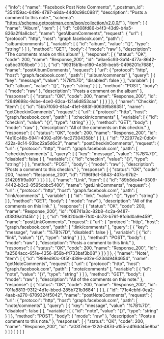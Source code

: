 {
  "info": {
    "name": "Facebook Post Note Comments",
    "_postman_id": "354159ac-6498-4797-a8da-44d0c98c0981",
    "description": "Posts a comment to this note.",
    "schema": "https://schema.getpostman.com/json/collection/v2.0.0/"
  },
  "item": [
    {
      "name": "Album",
      "item": [
        {
          "id": "c808fd86-b4f3-43d9-b4a5-826a2f4a8cbc",
          "name": "getAlbumComments",
          "request": {
            "url": {
              "protocol": "http",
              "host": "graph.facebook.com",
              "path": [
                ":album/comments"
              ],
              "variable": [
                {
                  "id": "album",
                  "value": "{}",
                  "type": "string"
                }
              ]
            },
            "method": "GET",
            "body": {
              "mode": "raw"
            },
            "description": "The comments made on this album"
          },
          "response": [
            {
              "status": "OK",
              "code": 200,
              "name": "Response_200",
              "id": "a6ae5c93-3a14-477a-8642-ca5bc3f05beb"
            }
          ]
        },
        {
          "id": "99315b1b-e180-4e39-beb5-0496201c7688",
          "name": "postAlbumComments",
          "request": {
            "url": {
              "protocol": "http",
              "host": "graph.facebook.com",
              "path": [
                ":album/comments"
              ],
              "query": [
                {
                  "key": "message",
                  "value": "%7B%7D",
                  "disabled": false
                }
              ],
              "variable": [
                {
                  "id": "album",
                  "value": "{}",
                  "type": "string"
                }
              ]
            },
            "method": "POST",
            "body": {
              "mode": "raw"
            },
            "description": "Posts a comment on the album"
          },
          "response": [
            {
              "status": "OK",
              "code": 200,
              "name": "Response_200",
              "id": "2649698c-9dbe-4ce0-82ca-121a6d853caa"
            }
          ]
        }
      ]
    },
    {
      "name": "Checkin",
      "item": [
        {
          "id": "5bb7f050-81a4-41e1-883f-60639fb86351",
          "name": "getCheckinComments",
          "request": {
            "url": {
              "protocol": "http",
              "host": "graph.facebook.com",
              "path": [
                ":checkin/comments"
              ],
              "variable": [
                {
                  "id": "checkin",
                  "value": "{}",
                  "type": "string"
                }
              ]
            },
            "method": "GET",
            "body": {
              "mode": "raw"
            },
            "description": "All of the comments on this checkin."
          },
          "response": [
            {
              "status": "OK",
              "code": 200,
              "name": "Response_200",
              "id": "4e10c48b-5941-4092-a19f-fac27304358b"
            }
          ]
        },
        {
          "id": "722977e2-0db0-422a-9c14-93bc22a5d6c3",
          "name": "postCheckinComments",
          "request": {
            "url": {
              "protocol": "http",
              "host": "graph.facebook.com",
              "path": [
                ":checkin/comments"
              ],
              "query": [
                {
                  "key": "message",
                  "value": "%7B%7D",
                  "disabled": false
                }
              ],
              "variable": [
                {
                  "id": "checkin",
                  "value": "{}",
                  "type": "string"
                }
              ]
            },
            "method": "POST",
            "body": {
              "mode": "raw"
            },
            "description": "Posts a comment to this checkin."
          },
          "response": [
            {
              "status": "OK",
              "code": 200,
              "name": "Response_200",
              "id": "7196f9c1-5843-407a-97b2-2142051f9a00"
            }
          ]
        }
      ]
    },
    {
      "name": "Link",
      "item": [
        {
          "id": "89b8de44-0309-4442-b3c2-0595cbbc5400",
          "name": "getLinkComments",
          "request": {
            "url": {
              "protocol": "http",
              "host": "graph.facebook.com",
              "path": [
                ":link/comments"
              ],
              "variable": [
                {
                  "id": "link",
                  "value": "{}",
                  "type": "string"
                }
              ]
            },
            "method": "GET",
            "body": {
              "mode": "raw"
            },
            "description": "All of the comments on this link."
          },
          "response": [
            {
              "status": "OK",
              "code": 200,
              "name": "Response_200",
              "id": "08741a3c-82b8-4c2a-9487-df38f9a0145b"
            }
          ]
        },
        {
          "id": "98320bd8-7fd0-4c73-b76f-8fc6d0a9e459",
          "name": "postLinkComments",
          "request": {
            "url": {
              "protocol": "http",
              "host": "graph.facebook.com",
              "path": [
                ":link/comments"
              ],
              "query": [
                {
                  "key": "message",
                  "value": "%7B%7D",
                  "disabled": false
                }
              ],
              "variable": [
                {
                  "id": "link",
                  "value": "{}",
                  "type": "string"
                }
              ]
            },
            "method": "POST",
            "body": {
              "mode": "raw"
            },
            "description": "Posts a comment to this link."
          },
          "response": [
            {
              "status": "OK",
              "code": 200,
              "name": "Response_200",
              "id": "a2564acc-651e-4356-856b-f4733baf3b08"
            }
          ]
        }
      ]
    },
    {
      "name": "Note",
      "item": [
        {
          "id": "999ed90c-0f5f-439e-a02e-523dd9484654",
          "name": "getNoteComments",
          "request": {
            "url": {
              "protocol": "http",
              "host": "graph.facebook.com",
              "path": [
                ":note/comments"
              ],
              "variable": [
                {
                  "id": "note",
                  "value": "{}",
                  "type": "string"
                }
              ]
            },
            "method": "GET",
            "body": {
              "mode": "raw"
            },
            "description": "All of the comments on this note."
          },
          "response": [
            {
              "status": "OK",
              "code": 200,
              "name": "Response_200",
              "id": "01fa8813-9312-4d1e-bbed-285b721b3684"
            }
          ]
        },
        {
          "id": "71c4cbfd-0ea2-4aab-a270-6709324f5042",
          "name": "postNoteComments",
          "request": {
            "url": {
              "protocol": "http",
              "host": "graph.facebook.com",
              "path": [
                ":note/comments"
              ],
              "query": [
                {
                  "key": "message",
                  "value": "%7B%7D",
                  "disabled": false
                }
              ],
              "variable": [
                {
                  "id": "note",
                  "value": "{}",
                  "type": "string"
                }
              ]
            },
            "method": "POST",
            "body": {
              "mode": "raw"
            },
            "description": "Posts a comment to this note."
          },
          "response": [
            {
              "status": "OK",
              "code": 200,
              "name": "Response_200",
              "id": "a03f7ebe-122d-487d-a155-a4f6dd45e8ba"
            }
          ]
        }
      ]
    }
  ]
}